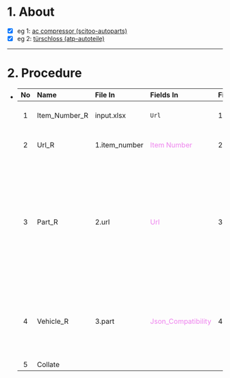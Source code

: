# 1. About

- [x] eg 1: [ac compressor (scitoo-autoparts)](https://www.ebay.com/sch/i.html?_dkr=1&iconV2Request=true&_blrs=recall_filtering&_ssn=scitoo-autoparts&store_cat=0&store_name=cnbatteries&_oac=1&_nkw=ac%20compressor)
- [x] eg 2: [türschloss (atp-autoteile)](https://www.ebay.de/sch/i.html?_dkr=1&iconV2Request=true&_blrs=recall_filtering&_ssn=atp-autoteile&store_name=atpautoteile&_oac=1&_nkw=t%C3%BCrschloss&rt=nc&LH_BIN=1)

- - -

# 2. Procedure

- |No|Name|File In|Fields In|File Out|Fields Out|
  |:-:|:-|:-|:-|:-|:-|
  |1|Item_Number_R|input.xlsx|`Url`|1.item_number|A. `No`<sub>[int]</sub><br />B. `Item Number`<sub>[Sort: Occurrence]</sub>|
  |2|Url_R|1.item_number|<span style="color: violet;">Item Number</span>|2.url|A. <span style="color: teal;">No</span><sub>[int、Sort: True]</sub><br />B. <span style="color: violet;">Item Number</span><br />C. `Url`|
  |3|Part_R|2.url|<span style="color: violet;">Url</span>|3.part|A. <span style="color: teal;">No</span><sub>[int、Sort: True]</sub><br />B. <span style="color: teal;">Item Number</span><br />C. `Market`<br />D. `Title`<br />E. `Price`<br />F. `Picture`<sub>[null]</sub><br />G. <span style="color: violet;">Url</span><br />H. `Json_Src`<br />I. `Description Url`<br />J. `Subtitle`<br />K. `Json_Quantity`<br />L. `Json_Compatibility`<br />M. `Json_Specific`|
  |4|Vehicle_R|3.part|<span style="color: violet;">Json_Compatibility</span>|4.vehicle|A. <span style="color: teal;">No</span><sub>[int、Sort: True]</sub><br />B. <span style="color: teal;">Item Number</span><br />C. <span style="color: violet;">Json_Compatibility</span><br />D. `Page`<sub>[int、Sort: True]</sub><br />E. `Row`<sub>[int、Sort: True]</sub><br />... `eBay兼容表`|
  |5|Collate|||||
